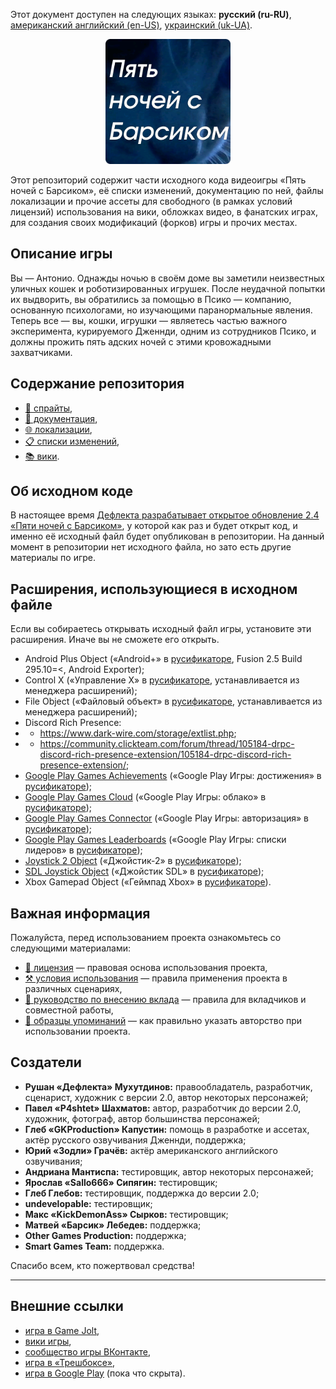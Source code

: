 Этот документ доступен на следующих языках: **русский (ru-RU)**, [американский английский (en-US)](/README.md), [украинский (uk-UA)](/docs/README_uk-UA.md).

<p align="center">
  <img src="/sprites/repo_icon_ru-RU.png" alt="Значок репозитория с текстом «Пять ночей с Барсиком»" width="200" />
</p>

Этот репозиторий содержит части исходного кода видеоигры «Пять ночей с Барсиком», её списки изменений, документацию по ней, файлы локализации и прочие ассеты для свободного (в рамках условий лицензий) использования на вики, обложках видео, в фанатских играх, для создания своих модификаций (форков) игры и прочих местах.

## Описание игры

Вы — Антонио. Однажды ночью в своём доме вы заметили неизвестных уличных кошек и роботизированных игрушек. После неудачной попытки их выдворить, вы обратились за помощью в Псико — компанию, основанную психологами, но изучающими паранормальные явления. Теперь все — вы, кошки, игрушки — являетесь частью важного эксперимента, курируемого Дженнди, одним из сотрудников Псико, и должны прожить пять адских ночей с этими кровожадными захватчиками.

## Содержание репозитория

* [👾 спрайты](/sprites/),
* [📖 документация](/docs/),
* [🌐 локализации](/langs/),
* [📋 списки изменений](/changelogs/),
* [📚 вики](/wiki/).

## Об исходном коде

В настоящее время [Дефлекта разрабатывает открытое обновление 2.4 «Пяти ночей с Барсиком»](https://github.com/RushanM/Five-Nights-with-Barsik/issues/2), у которой как раз и будет открыт код, и именно её исходный файл будет опубликован в репозитории. На данный момент в репозитории нет исходного файла, но зато есть другие материалы по игре.

## Расширения, использующиеся в исходном файле

Если вы собираетесь открывать исходный файл игры, установите эти расширения. Иначе вы не сможете его открыть.

* Android Plus Object («Android+» в [русификаторе](https://github.com/RushanM/Clickteam-Fusion-2.5-Russian-Language), Fusion 2.5 Build 295.10=<, Android Exporter);
* Control X («Управление X» в [русификаторе](https://github.com/RushanM/Clickteam-Fusion-2.5-Russian-Language), устанавливается из менеджера расширений);
* File Object («Файловый объект» в [русификаторе](https://github.com/RushanM/Clickteam-Fusion-2.5-Russian-Language), устанавливается из менеджера расширений);
* Discord Rich Presence:
* * https://www.dark-wire.com/storage/extlist.php;
* * https://community.clickteam.com/forum/thread/105184-drpc-discord-rich-presence-extension/105184-drpc-discord-rich-presence-extension/;
* [Google Play Games Achievements](https://clickstore.clickteam.com/google_play_games_objects) («Google Play Игры: достижения» в [русификаторе](https://github.com/RushanM/Clickteam-Fusion-2.5-Russian-Language));
* [Google Play Games Cloud](https://clickstore.clickteam.com/google_play_games_objects) («Google Play Игры: облако» в [русификаторе](https://github.com/RushanM/Clickteam-Fusion-2.5-Russian-Language));
* [Google Play Games Connector](https://clickstore.clickteam.com/google_play_games_objects) («Google Play Игры: авторизация» в [русификаторе](https://github.com/RushanM/Clickteam-Fusion-2.5-Russian-Language));
* [Google Play Games Leaderboards](https://clickstore.clickteam.com/google_play_games_objects) («Google Play Игры: списки лидеров» в [русификаторе](https://github.com/RushanM/Clickteam-Fusion-2.5-Russian-Language));
* [Joystick 2 Object](https://community.clickteam.com/forum/thread/44713-joystick-2-object/) («Джойстик-2» в [русификаторе](https://github.com/RushanM/Clickteam-Fusion-2.5-Russian-Language));
* [SDL Joystick Object](https://gitlab.com/PiKeyAr/SDLJoystick/-/releases) («Джойстик SDL» в [русификаторе](https://github.com/RushanM/Clickteam-Fusion-2.5-Russian-Language));
* Xbox Gamepad Object («Геймпад Xbox» в [русификаторе](https://github.com/RushanM/Clickteam-Fusion-2.5-Russian-Language)).

## Важная информация

Пожалуйста, перед использованием проекта ознакомьтесь со следующими материалами:

* [📜 лицензия](/docs/LICENSE_ru-RU.md) — правовая основа использования проекта,
* [⚒️ условия использования](/docs/TERMS_OF_USE_ru-RU.md) — правила применения проекта в различных сценариях,
* [🤝 руководство по внесению вклада](/docs/CONTRIBUTING_ru-RU.md) — правила для вкладчиков и совместной работы,
* [👤 образцы упоминаний](/docs/ATTRIBUTION_ru-RU.md) — как правильно указать авторство при использовании проекта.

## Создатели

* **Рушан «Дефлекта» Мухутдинов:** правообладатель, разработчик, сценарист, художник с версии 2.0, автор некоторых персонажей;
* **Павел «P4shtet» Шахматов:** автор, разработчик до версии 2.0, художник, фотограф, автор большинства персонажей;
* **Глеб «GKProduction» Капустин:** помощь в разработке и ассетах, актёр русского озвучивания Дженнди, поддержка;
* **Юрий «Зодли» Грачёв:** актёр американского английского озвучивания;
* **Андриана Мантиспа:** тестировщик, автор некоторых персонажей;
* **Ярослав «Sallo666» Сипягин:** тестировщик;
* **Глеб Глебов:** тестировщик, поддержка до версии 2.0;
* **undevelopable:** тестировщик;
* **Макс «KickDemonAss» Сырков:** тестировщик;
* **Матвей «Барсик» Лебедев:** поддержка;
* **Other Games Production:** поддержка;
* **Smart Games Team:** поддержка.

Спасибо всем, кто пожертвовал средства!

---

## Внешние ссылки

* [игра в Game Jolt](https://gamejolt.com/games/fnwb/653514),
* [вики игры](https://five-nights-with-barsik.fandom.com/ru/wiki/Вики_серий_«Одна_ночь_с_Котей»_и_«Пять_ночей_с_Барсиком»),
* [сообщество игры ВКонтакте](https://vk.com/fivenightswithbarsik),
* [игра в «Трешбоксе»](https://trashbox.ru/link/pyat-nochej-u-barsika-android),
* [игра в Google Play](https://play.google.com/store/apps/details?id=ru.deflecta.fnwb) (пока что скрыта).
